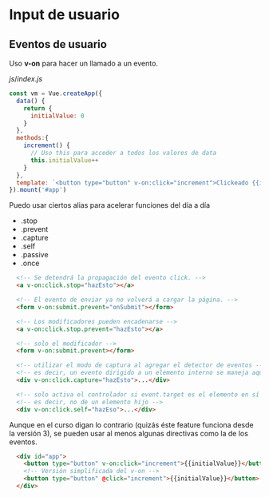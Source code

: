 # Input de usuario

## Eventos de usuario

Uso **v-on** para hacer un llamado a un evento.

$js/index.js$

```js
const vm = Vue.createApp({
  data() {
    return {
      initialValue: 0
    }
  },
  methods:{
    increment() {
      // Uso this para acceder a todos los valores de data
      this.initialValue++
    }
  },
  template: `<button type="button" v-on:click="increment">Clickeado {{initialValue}} veces</button>`
}).mount('#app')
```

Puedo usar ciertos alias para acelerar funciones del día a día

- .stop
- .prevent
- .capture
- .self
- .passive
- .once

```html
  <!-- Se detendrá la propagación del evento click. -->
  <a v-on:click.stop="hazEsto"></a>

  <!-- El evento de enviar ya no volverá a cargar la página. -->
  <form v-on:submit.prevent="onSubmit"></form>

  <!-- Los modificadores pueden encadenarse -->
  <a v-on:click.stop.prevent="hazEsto"></a>

  <!-- solo el modificador -->
  <form v-on:submit.prevent></form>

  <!-- utilizar el modo de captura al agregar el detector de eventos -->
  <!-- es decir, un evento dirigido a un elemento interno se maneja aquí antes de ser manejado por ese elemento -->
  <div v-on:click.capture="hazEsto">...</div>

  <!-- solo activa el controlador si event.target es el elemento en sí -->
  <!-- es decir, no de un elemento hijo -->
  <div v-on:click.self="hazEso">...</div>
```

Aunque en el curso digan lo contrario (quizás éste feature funciona desde la versión 3), se pueden usar al menos algunas directivas como la de los eventos.

```html
  <div id="app">
    <button type="button" v-on:click="increment">{{initialValue}}</button>
    <!-- Versión simplificada del v-on -->
    <button type="button" @click="increment">{{initialValue}}</button>
  </div>
```
